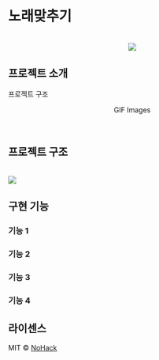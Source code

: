 # 노래맞추기

<p align="center">
  <br>
  <img src="./images/home.png">
  <br>
</p>


## 프로젝트 소개

<p align="justify">
프로젝트 구조
</p>

<p align="center">
GIF Images
</p>

<br>

## 프로젝트 구조
<br>
  <img src="./images/play.png">
<br>

## 구현 기능

### 기능 1

### 기능 2

### 기능 3

### 기능 4

## 라이센스

MIT &copy; [NoHack](mailto:lbjp114@gmail.com)

<!-- Stack Icon Refernces -->

